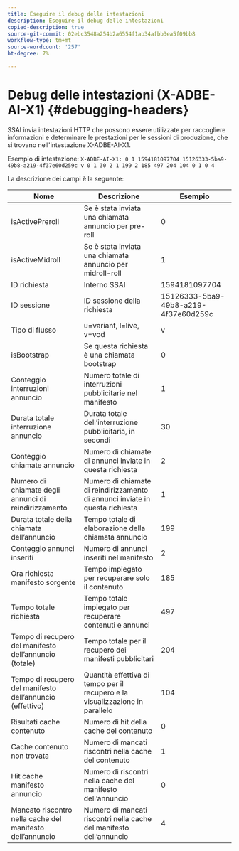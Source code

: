 ```yaml
---
title: Eseguire il debug delle intestazioni
description: Eseguire il debug delle intestazioni
copied-description: true
source-git-commit: 02ebc3548a254b2a6554f1ab34afbb3ea5f09bb8
workflow-type: tm+mt
source-wordcount: '257'
ht-degree: 7%

---
```


# Debug delle intestazioni (X-ADBE-AI-X1) {#debugging-headers}

SSAI invia intestazioni HTTP che possono essere utilizzate per raccogliere informazioni e determinare le prestazioni per le sessioni di produzione, che si trovano nell&#39;intestazione X-ADBE-AI-X1.

Esempio di intestazione:
`X-ADBE-AI-X1: 0 1 1594181097704 15126333-5ba9-49b8-a219-4f37e60d259c v 0 1 30 2 1 199 2 185 497 204 104 0 1 0 4`

La descrizione dei campi è la seguente:

| Nome | Descrizione | Esempio |
|--- |--- |--- |
| isActivePreroll | Se è stata inviata una chiamata annuncio per pre-roll | 0 |
| isActiveMidroll | Se è stata inviata una chiamata annuncio per midroll-roll | 1 |
| ID richiesta | Interno SSAI | 1594181097704 |
| ID sessione | ID sessione della richiesta | 15126333-5ba9-49b8-a219-4f37e60d259c |
| Tipo di flusso | u=variant, l=live, v=vod | v |
| isBootstrap | Se questa richiesta è una chiamata bootstrap | 0 |
| Conteggio interruzioni annuncio | Numero totale di interruzioni pubblicitarie nel manifesto | 1 |
| Durata totale interruzione annuncio | Durata totale dell’interruzione pubblicitaria, in secondi | 30 |
| Conteggio chiamate annuncio | Numero di chiamate di annunci inviate in questa richiesta | 2 |
| Numero di chiamate degli annunci di reindirizzamento | Numero di chiamate di reindirizzamento di annunci inviate in questa richiesta | 1 |
| Durata totale della chiamata dell’annuncio | Tempo totale di elaborazione della chiamata annuncio | 199 |
| Conteggio annunci inseriti | Numero di annunci inseriti nel manifesto | 2 |
| Ora richiesta manifesto sorgente | Tempo impiegato per recuperare solo il contenuto | 185 |
| Tempo totale richiesta | Tempo totale impiegato per recuperare contenuti e annunci | 497 |
| Tempo di recupero del manifesto dell’annuncio (totale) | Tempo totale per il recupero dei manifesti pubblicitari | 204 |
| Tempo di recupero del manifesto dell’annuncio (effettivo) | Quantità effettiva di tempo per il recupero e la visualizzazione in parallelo | 104 |
| Risultati cache contenuto | Numero di hit della cache del contenuto | 0 |
| Cache contenuto non trovata | Numero di mancati riscontri nella cache del contenuto | 1 |
| Hit cache manifesto annuncio | Numero di riscontri nella cache del manifesto dell’annuncio | 0 |
| Mancato riscontro nella cache del manifesto dell’annuncio | Numero di mancati riscontri nella cache del manifesto dell’annuncio | 4 |
